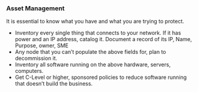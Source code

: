 
### Asset Management

It is essential to know what you have and what you are trying to protect.
* Inventory every single thing that connects to your network.  If it has power and an IP address, catalog it. Document a record of its IP, Name, Purpose, owner, SME
* Any node that you can’t populate the above fields for, plan to decommission it.
* Inventory all software running on the above hardware, servers, computers.
* Get C-Level or higher, sponsored policies to reduce software running that doesn’t build the business.